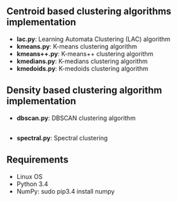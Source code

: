 ## Centroid based clustering algorithms implementation
   * **lac.py**: Learning Automata Clustering (LAC) algorithm
   * **kmeans.py**: K-means clustering algorithm
   * **kmeans++.py**: K-means++ clustering algorithm
   * **kmedians.py**: K-medians clustering algorithm
   * **kmedoids.py**: K-medoids clustering algorithm

## Density based clustering algorithm implementation
   * **dbscan.py**: DBSCAN clustering algorithm

## 
   * **spectral.py**: Spectral clustering 

## Requirements
   * Linux OS
   * Python 3.4
   * NumPy: sudo pip3.4 install numpy

